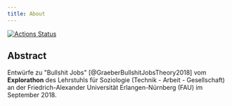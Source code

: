```yaml
---
title: About
---
```


<!-- badges: start -->
[![Actions Status](https://wdp9fww0r9.execute-api.us-west-2.amazonaws.com/production/badge/soztag/bsjobs)](https://github.com/soztag/bsjobs/actions)
<!-- badges: end -->

## Abstract

Entwürfe zu "Bullshit Jobs" [@GraeberBullshitJobsTheory2018] vom **Explorathon** des Lehrstuhls für Soziologie (Technik - Arbeit - Gesellschaft) an der Friedrich-Alexander Universität Erlangen-Nürnberg (FAU) im September 2018.
